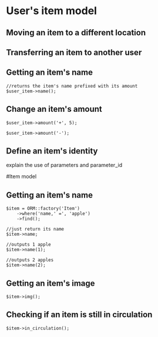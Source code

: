 # User's item model

## Moving an item to a different location

## Transferring an item to another user

## Getting an item's name

    //returns the item's name prefixed with its amount
    $user_item->name();

## Change an item's amount

    $user_item->amount('+', 5);

    $user_item->amount('-');

## Define an item's identity

explain the use of parameters and parameter_id

#Item model

## Getting an item's name

    $item = ORM::factory('Item')
        ->where('name,' =', 'apple')
        ->find();

    //just return its name
    $item->name;

    //outputs 1 apple
    $item->name(1);

    //outputs 2 apples
    $item->name(2);

## Getting an item's image

    $item->img();

## Checking if an item is still in circulation

    $item->in_circulation();